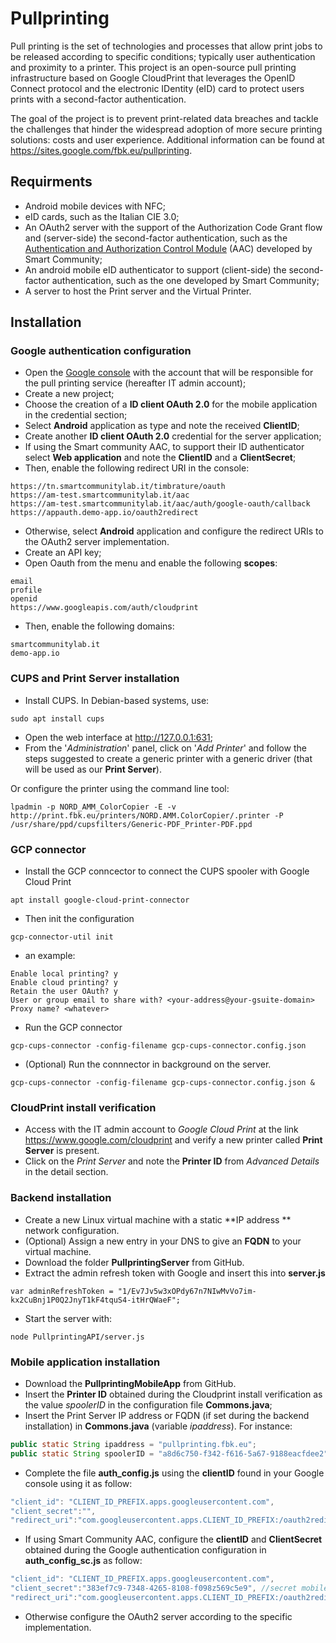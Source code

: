 # Pullprinting
Pull printing is the set of technologies and processes that allow print jobs to be released according to specific conditions; typically user authentication and proximity to a printer. This project is an open-source pull printing infrastructure based on Google CloudPrint that leverages the OpenID Connect protocol and the electronic IDentity (eID) card to protect users prints with a second-factor authentication. 

The goal of the project is to prevent print-related data breaches and tackle the challenges that hinder the widespread adoption of more secure printing solutions: costs and user experience. Additional information can be found at https://sites.google.com/fbk.eu/pullprinting.

## Requirments
- Android mobile devices with NFC;
- eID cards, such as the Italian CIE 3.0;
- An OAuth2 server with the support of the Authorization Code Grant flow and (server-side) the second-factor authentication, such as the [Authentication and Authorization Control Module](https://github.com/scc-digitalhub/AAC) (AAC) developed by Smart Community;
- An android mobile eID authenticator to support (client-side) the second-factor authentication, such as the one developed by Smart Community;
- A server to host the Print server and the Virtual Printer.

## Installation

### Google authentication configuration
- Open the [Google console](https://console.developers.google.com) with the account that will be responsible for the pull printing service (hereafter IT admin account);
- Create a new project;
- Choose the creation of a **ID client OAuth 2.0** for the mobile application in the credential section;
 - Select **Android** application as type and note the received **ClientID**;
- Create another **ID client OAuth 2.0** credential for the server application;
 - If using the Smart community AAC, to support their ID authenticator select **Web application** and note the **ClientID** and a **ClientSecret**;
  - Then, enable the following redirect URI in the console:
  ```
 https://tn.smartcommunitylab.it/timbrature/oauth
 https://am-test.smartcommunitylab.it/aac
 https://am-test.smartcommunitylab.it/aac/auth/google-oauth/callback
 https://appauth.demo-app.io/oauth2redirect
 ```
 - Otherwise, select **Android** application and configure the redirect URIs to the OAuth2 server implementation.
- Create an API key;
- Open Oauth from the menu and enable the following **scopes**:
```
email
profile
openid
https://www.googleapis.com/auth/cloudprint
```
- Then, enable the following domains:
```
smartcommunitylab.it
demo-app.io
```

### CUPS and Print Server installation
- Install CUPS. In Debian-based systems, use: 
```shell
sudo apt install cups
```
- Open the web interface at http://127.0.0.1:631;
- From the '*Administration*' panel, click on '*Add Printer*' and follow the steps suggested to create a generic printer with a generic driver (that will be used as our **Print Server**).

Or configure the printer using the command line tool:
```
lpadmin -p NORD_AMM_ColorCopier -E -v http://print.fbk.eu/printers/NORD.AMM.ColorCopier/.printer -P /usr/share/ppd/cupsfilters/Generic-PDF_Printer-PDF.ppd
```

### GCP connector
- Install the GCP conncector to connect the CUPS spooler with Google Cloud Print
```shell
apt install google-cloud-print-connector
```
- Then init the configuration
```shell
gcp-connector-util init
```
- an example:  
```shell
Enable local printing? y
Enable cloud printing? y
Retain the user OAuth? y
User or group email to share with? <your-address@your-gsuite-domain>
Proxy name? <whatever>
  ```
- Run the GCP connector 
```shell
gcp-cups-connector -config-filename gcp-cups-connector.config.json
```
- (Optional) Run the connnector in background on the server.
```shell
gcp-cups-connector -config-filename gcp-cups-connector.config.json &
```

### CloudPrint install verification
- Access with the IT admin account to *Google Cloud Print* at the link https://www.google.com/cloudprint and verify a new printer called **Print Server** is present.
- Click on the *Print Server* and note the **Printer ID** from *Advanced Details* in the detail section.

### Backend installation
- Create a new Linux virtual machine with a static **IP address ** network configuration.
- (Optional) Assign a new entry in your DNS to give an **FQDN** to your virtual machine.
- Download the folder **PullprintingServer** from GitHub.
- Extract the admin refresh token with Google and insert this into **server.js** 
```shell
var adminRefreshToken = "1/Ev7Jv5w3xOPdy67n7NIwMvVo7im-kx2CuBnj1P0Q2JnyT1kF4tquS4-itHrQWaeF";
```
- Start the server with:
```shell
node PullprintingAPI/server.js
```

### Mobile application installation
- Download the **PullprintingMobileApp** from GitHub.
- Insert the **Printer ID** obtained during the Cloudprint install verification as the value *spoolerID* in the configuration file **Commons.java**;
- Insert the Print Server IP address or FQDN (if set during the backend installation) in **Commons.java** (variable *ipaddress*). For instance:
```java
public static String ipaddress = "pullprinting.fbk.eu";
public static String spoolerID = "a8d6c750-f342-f616-5a67-9188eacfdee2";
```
- Complete the file **auth_config.js** using the **clientID** found in your Google console using it as follow:
```java
"client_id": "CLIENT_ID_PREFIX.apps.googleusercontent.com",
"client_secret":"",
"redirect_uri":"com.googleusercontent.apps.CLIENT_ID_PREFIX:/oauth2redirect",
```
- If using Smart Community AAC, configure the **clientID** and **ClientSecret** obtained during the Google authentication configuration in **auth_config_sc.js** as follow:
```java
"client_id": "CLIENT_ID_PREFIX.apps.googleusercontent.com",
"client_secret":"383ef7c9-7348-4265-8108-f098z569c5e9", //secret mobile
"redirect_uri":"com.googleusercontent.apps.CLIENT_ID_PREFIX:/oauth2redirect",
```
- Otherwise configure the OAuth2 server according to the specific implementation.
